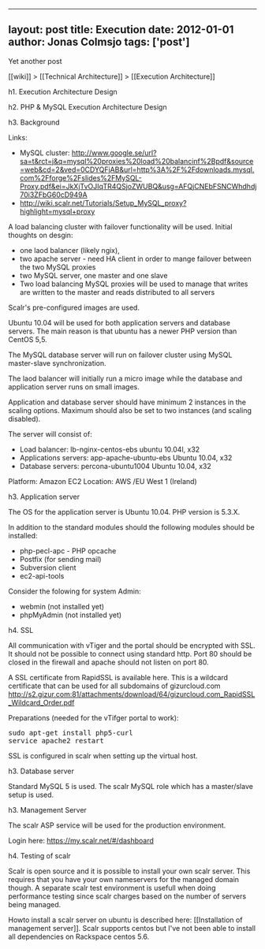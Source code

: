 
---
layout: post
title: Execution
date: 2012-01-01
author: Jonas Colmsjo
tags: ['post']
---

Yet another post





[[wiki]] > [[Technical Architecture]] > [[Execution Architecture]]

h1. Execution Architecture Design

h2. PHP & MySQL Execution Architecture Design

h3. Background

Links:
* MySQL cluster: http://www.google.se/url?sa=t&rct=j&q=mysql%20proxies%20load%20balancinf%2Bpdf&source=web&cd=2&ved=0CDYQFjAB&url=http%3A%2F%2Fdownloads.mysql.com%2Fforge%2Fslides%2FMySQL-Proxy.pdf&ei=JkXjTvOJIqTR4QSjoZWUBQ&usg=AFQjCNEbFSNCWhdhdj70i3ZFbG60cD949A
* http://wiki.scalr.net/Tutorials/Setup_MySQL_proxy?highlight=mysql+proxy

A load balancing cluster with failover functionality will be used. Initial thoughts on desgin:
* one laod balancer (likely ngix), 
* two apache server - need HA client in order to mange failover between the two MySQL proxies
* two MySQL server, one master and one slave
* Two load balancing MySQL proxies will be used to manage that writes are written to the master and reads distributed to all servers

Scalr's pre-configured images are used. 

Ubuntu 10.04 will be used for both application servers and database servers. The main reason is that ubuntu has a newer PHP version than CentOS 5,5.

The MySQL database server will run on failover cluster using MySQL master-slave synchronization. 

The laod balancer will initially run a micro image while the database and application server runs on small images.

Application and database server should have minimum 2 instances in the scaling options. Maximum should also be set to two instances (and scaling disabled).

The server will consist of:
* Load balancer: lb-nginx-centos-ebs ubuntu 10.04l, x32
* Applications servers: app-apache-ubuntu-ebs Ubuntu 10.04, x32
* Database servers: percona-ubuntu1004 Ubuntu 10.04, x32


Platform: Amazon EC2
Location: AWS /EU West 1 (Ireland)


h3. Application server

The OS for the application server is Ubuntu 10.04. PHP version is 5.3.X.

In addition to the standard modules should the following modules should be installed:
* php-pecl-apc - PHP opcache
* Postfix (for sending mail)
* Subversion client
* ec2-api-tools

Consider the folowing for system Admin:
* webmin (not installed yet)
* phpMyAdmin (not installed yet)


h4. SSL

All communication with vTiger and the portal should be encrypted with SSL. It should not be possible to connect using standard http. Port 80 should be closed in the firewall and apache should not listen on port 80.

A SSL certificate from RapidSSL is available here. This is a wildcard certificate that can be used for all subdomains of gizurcloud.com
http://s2.gizur.com:81/attachments/download/64/gizurcloud.com_RapidSSL_Wildcard_Order.pdf

Preparations (needed for the vTifger portal to work):
<pre>
sudo apt-get install php5-curl
service apache2 restart
</pre>

SSL is configured in scalr when setting up the virtual host.

h3. Database server

Standard MySQL 5 is used. The scalr MySQL role which has a master/slave setup is used.


h3. Management Server

The scalr ASP service will be used for the production environment. 

Login here: https://my.scalr.net/#/dashboard


h4. Testing of scalr 

Scalr is open source and it is possible to install your own scalr server. This requires that you have your own nameservers for the managed domain though.
A separate scalr test environment is usefull when doing performance testing since scalr charges based on the number of servers being managed. 

Howto install a scalr server on ubuntu is described here: [[Installation of management server]]. Scalr supports centos but I've not been able to install all dependencies on Rackspace centos 5.6.
